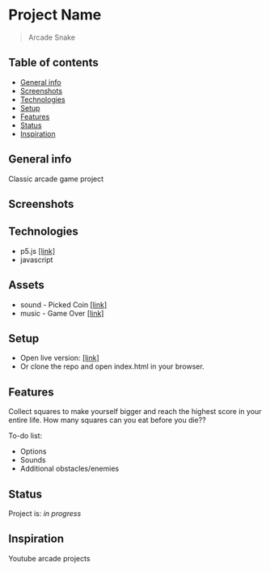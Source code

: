 # Project Name
> Arcade Snake

## Table of contents
* [General info](#general-info)
* [Screenshots](#screenshots)
* [Technologies](#technologies)
* [Setup](#setup)
* [Features](#features)
* [Status](#status)
* [Inspiration](#inspiration)

## General info
Classic arcade game project

## Screenshots

## Technologies
* p5.js [[link]](https://p5js.org/)
* javascript

## Assets
* sound - Picked Coin [[link]](https://opengameart.org/content/picked-coin-echo-2)
* music - Game Over [[link]](https://opengameart.org/content/game-over-0)

## Setup
* Open live version: [[link]](http://www.kamiljarzab.pl/Projekty/Snake/)
* Or clone the repo and open index.html in your browser.

## Features
Collect squares to make yourself bigger and reach the highest score in your entire life.
How many squares can you eat before you die??

To-do list:
* Options
* Sounds
* Additional obstacles/enemies

## Status
Project is: _in progress_

## Inspiration
Youtube arcade projects
